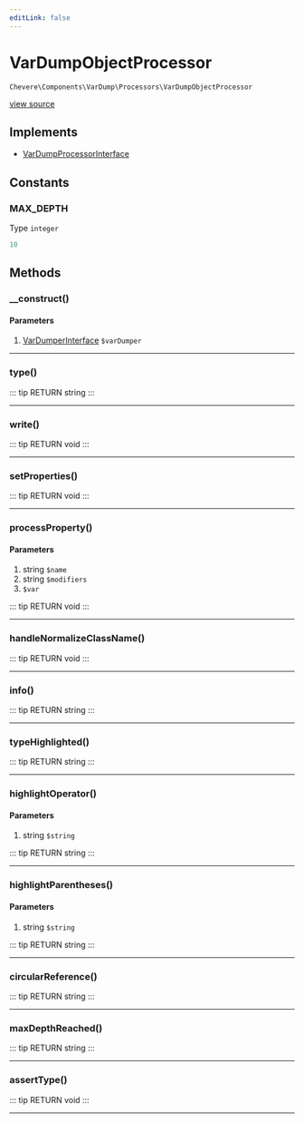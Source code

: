 ```yaml
---
editLink: false
---
```


# VarDumpObjectProcessor

`Chevere\Components\VarDump\Processors\VarDumpObjectProcessor`

[view source](https://github.com/chevere/chevere/blob/master/VarDump/Processors/VarDumpObjectProcessor.php)

## Implements

- [VarDumpProcessorInterface](../../../Interfaces/VarDump/VarDumpProcessorInterface.md)

## Constants

### MAX_DEPTH

Type `integer`

```php
10
```

## Methods

### __construct()

#### Parameters

1. [VarDumperInterface](../../../Interfaces/VarDump/VarDumperInterface.md) `$varDumper`

---

### type()

::: tip RETURN
string
:::

---

### write()

::: tip RETURN
void
:::

---

### setProperties()

::: tip RETURN
void
:::

---

### processProperty()

#### Parameters

1. string `$name`
2. string `$modifiers`
3.  `$var`

::: tip RETURN
void
:::

---

### handleNormalizeClassName()

::: tip RETURN
void
:::

---

### info()

::: tip RETURN
string
:::

---

### typeHighlighted()

::: tip RETURN
string
:::

---

### highlightOperator()

#### Parameters

1. string `$string`

::: tip RETURN
string
:::

---

### highlightParentheses()

#### Parameters

1. string `$string`

::: tip RETURN
string
:::

---

### circularReference()

::: tip RETURN
string
:::

---

### maxDepthReached()

::: tip RETURN
string
:::

---

### assertType()

::: tip RETURN
void
:::

---
